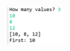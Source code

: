 <img src="https://github.com/hiranjc/generics1-reuso-type-safety-performance/blob/main/readme.png" width=130>

